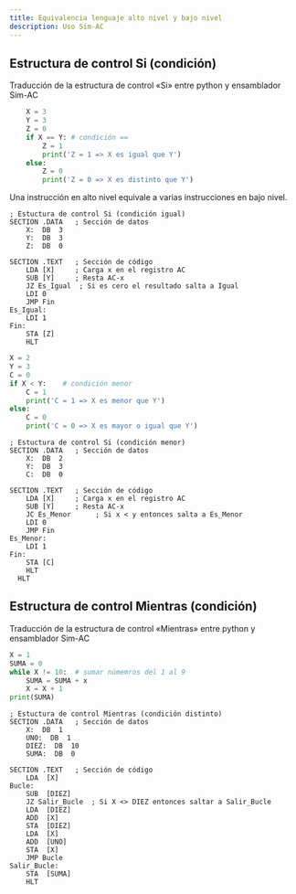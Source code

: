```yaml
---
title: Equivalencia lenguaje alto nivel y bajo nivel
description: Uso Sim-AC
---
```


## Estructura de control Si (condición) 
Traducción de la estructura de control «Si» entre python y ensamblador Sim-AC

```python
    X = 3
    Y = 3
    Z = 0
    if X == Y: # condición ==
        Z = 1
        print('Z = 1 => X es igual que Y')
    else:
        Z = 0
        print('Z = 0 => X es distinto que Y')
```

Una instrucción en alto nivel equivale a varias instrucciones en bajo nivel.

```ac
; Estuctura de control Si (condición igual)
SECTION .DATA   ; Sección de datos
    X:  DB  3
    Y:  DB  3
    Z:  DB  0

SECTION .TEXT   ; Sección de código
    LDA [X]     ; Carga x en el registro AC
    SUB [Y]     ; Resta AC-x
    JZ Es_Igual  ; Si es cero el resultado salta a Igual
    LDI 0  
    JMP Fin 
Es_Igual:
    LDI 1  
Fin:
    STA [Z] 
    HLT
```

```python
X = 2
Y = 3
C = 0
if X < Y:    # condición menor
    C = 1
    print('C = 1 => X es menor que Y')
else:
    C = 0
    print('C = 0 => X es mayor o igual que Y')
```

```ac
; Estuctura de control Si (condición menor)
SECTION .DATA   ; Sección de datos
    X:  DB  2
    Y:  DB  3
    C:  DB  0

SECTION .TEXT   ; Sección de código
    LDA [X]     ; Carga x en el registro AC
    SUB [Y]     ; Resta AC-x
    JC Es_Menor      ; Si x < y entonces salta a Es_Menor
    LDI 0  
    JMP Fin 
Es_Menor:
    LDI 1  
Fin:
    STA [C] 
    HLT
  HLT
```


## Estructura de control Mientras (condición) 
Traducción de la estructura de control «Mientras» entre python y ensamblador Sim-AC

```python
X = 1 
SUMA = 0 
while X != 10:  # sumar númemros del 1 al 9
    SUMA = SUMA + x
    X = X + 1 
print(SUMA)
```

```ac
; Estuctura de control Mientras (condición distinto)
SECTION .DATA   ; Sección de datos
    X:  DB  1
    UNO:  DB  1
    DIEZ:  DB  10
    SUMA:  DB  0

SECTION .TEXT   ; Sección de código
    LDA  [X]
Bucle:
    SUB  [DIEZ]
    JZ Salir_Bucle  ; Si X <> DIEZ entonces saltar a Salir_Bucle
    LDA  [DIEZ]    
    ADD  [X]
    STA  [DIEZ]   
    LDA  [X]
    ADD  [UNO]
    STA  [X]
    JMP Bucle
Salir_Bucle:
    STA  [SUMA]
    HLT
```


